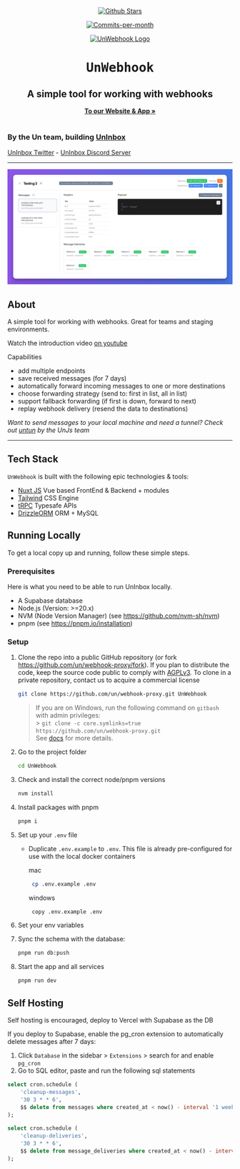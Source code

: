 <p align="center">
   <a href="https://github.com/un/webhook-proxy/stargazers"><img src="https://img.shields.io/github/stars/un/webhook-proxy?logo=github&style=for-the-badge&color=yellow" alt="Github Stars"></a>
</p>
<p align="center">
   <a href="https://github.com/un/webhook-proxy/pulse"><img src="https://img.shields.io/github/commit-activity/m/un/webhook-proxy?style=for-the-badge&color=green" alt="Commits-per-month"></a>
</p>
<p align="center" style="margin-top: 12px">
  <a href="https://unwebhook.com">
   <img width="250px" src="https://avatars.githubusercontent.com/u/135225712?s=400&u=72ad315d63b0326e5bb34377c3f59389373edc9a&v=4" alt="UnWebhook Logo">
  </a>

  <h1 align="center"><tt>UnWebhook</tt></h1>
  <h2 align="center">A simple tool for working with webhooks</h2>

<p align="center">
    <a href="https://UnWebhook.com"><strong>To our Website & App »</strong></a>
    <br />
    <br />
    <h3>By the <strong>Un</strong> team, building <a href="https://github.com/un/inbox"><strong>UnInbox</strong></a></h3>
    <a href="https://twitter.com/UnInbox">UnInbox Twitter</a> - 
    <a href="https://discord.gg/QMV9p9sgza">UnInbox Discord Server</a>
  </p>
</p>

---

![Screenshot of UnWebhook](screenshot.png)

## About

A simple tool for working with webhooks.
Great for teams and staging environments.

Watch the introduction video [on youtube](https://youtu.be/q3dS1leG1wQ)

Capabilities

- add multiple endpoints
- save received messages (for 7 days)
- automatically forward incoming messages to one or more destinations
- choose forwarding strategy (send to: first in list, all in list)
- support fallback forwarding (if first is down, forward to next)
- replay webhook delivery (resend the data to destinations)

_Want to send messages to your local machine and need a tunnel?
Check out [untun](https://github.com/unjs/untun) by the UnJs team_

---

## Tech Stack

`UnWebhook` is built with the following epic technologies & tools:

- [Nuxt JS](https://nuxt.com) Vue based FrontEnd & Backend + modules
- [Tailwind](https://tailwindcss.com/) CSS Engine
- [tRPC](https://trpc.io/) Typesafe APIs
- [DrizzleORM](https://orm.drizzle.team/) ORM + MySQL

## Running Locally

To get a local copy up and running, follow these simple steps.

### Prerequisites

Here is what you need to be able to run UnInbox locally.

- A Supabase database
- Node.js (Version: >=20.x)
- NVM (Node Version Manager) (see https://github.com/nvm-sh/nvm)
- pnpm (see https://pnpm.io/installation)

### Setup

1. Clone the repo into a public GitHub repository (or fork https://github.com/un/webhook-proxy/fork). If you plan to distribute the code, keep the source code public to comply with [AGPLv3](https://github.com/un/webhook-proxy/blob/main/LICENSE). To clone in a private repository, contact us to acquire a commercial license

   ```sh
   git clone https://github.com/un/webhook-proxy.git UnWebhook
   ```

   > If you are on Windows, run the following command on `gitbash` with admin privileges: <br> > `git clone -c core.symlinks=true https://github.com/un/webhook-proxy.git` <br>
   > See [docs](https://cal.com/docs/how-to-guides/how-to-troubleshoot-symbolic-link-issues-on-windows#enable-symbolic-links) for more details.

2. Go to the project folder

   ```sh
   cd UnWebhook
   ```

3. Check and install the correct node/pnpm versions

   ```sh
   nvm install
   ```

4. Install packages with pnpm

   ```sh
   pnpm i
   ```

5. Set up your `.env` file

   - Duplicate `.env.example` to `.env`. This file is already pre-configured for use with the local docker containers

     mac

     ```sh
      cp .env.example .env
     ```

     windows

     ```sh
      copy .env.example .env
     ```

6. Set your env variables

7. Sync the schema with the database:

   ```sh
   pnpm run db:push
   ```

8. Start the app and all services

   ```sh
   pnpm run dev
   ```

## Self Hosting

Self hosting is encouraged, deploy to Vercel with Supabase as the DB

If you deploy to Supabase, enable the pg_cron extension to automatically delete messages after 7 days:

1. Click `Database` in the sidebar > `Extensions` > search for and enable `pg_cron`
2. Go to SQL editor, paste and run the following sql statements

```sql
select cron.schedule (
    'cleanup-messages',
    '30 3 * * 6',
    $$ delete from messages where created_at < now() - interval '1 week' $$
);
```

```sql
select cron.schedule (
    'cleanup-deliveries',
    '30 3 * * 6',
    $$ delete from message_deliveries where created_at < now() - interval '1 week' $$
);
```
